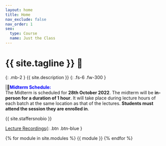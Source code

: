 ```yaml
---
layout: home
title: Home
nav_exclude: false
nav_order: 1
seo:
  type: Course
  name: Just the Class
---
```


# {{ site.tagline }} 🥑
{: .mb-2 }
{{ site.description }}
{: .fs-6 .fw-300 }



|📅<span style='color:Blue'><b>Midterm Schedule:</b></span> <br> The Midterm is scheduled for **28th October 2022**. The midterm will be **in-person for a duration of 1 hour**. It will take place during lecture hours of each batch at the same location as that of the lectures. **Students must attend the session they are enrolled in**.

{{ site.staffersnobio }}

[Lecture Recordings](https://podcast.ucsd.edu/){: .btn .btn-blue } 

<!-- [Assignment Solutions](https://campuswire.com/c/GF82D3B2E/feed/73){: .btn .btn-purple } -->



{% for module in site.modules %}
{{ module }}
{% endfor %}
